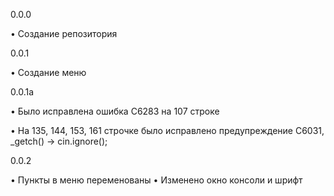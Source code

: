 0.0.0

  • Создание репозитория

0.0.1

  • Создание меню

0.0.1a

 • Было исправлена ошибка C6283 на 107 строке
 
 • На 135, 144, 153, 161 строчке было исправлено предупреждение C6031, _getch() -> cin.ignore();
 
0.0.2

 • Пункты в меню переменованы
 • Изменено окно консоли и шрифт
